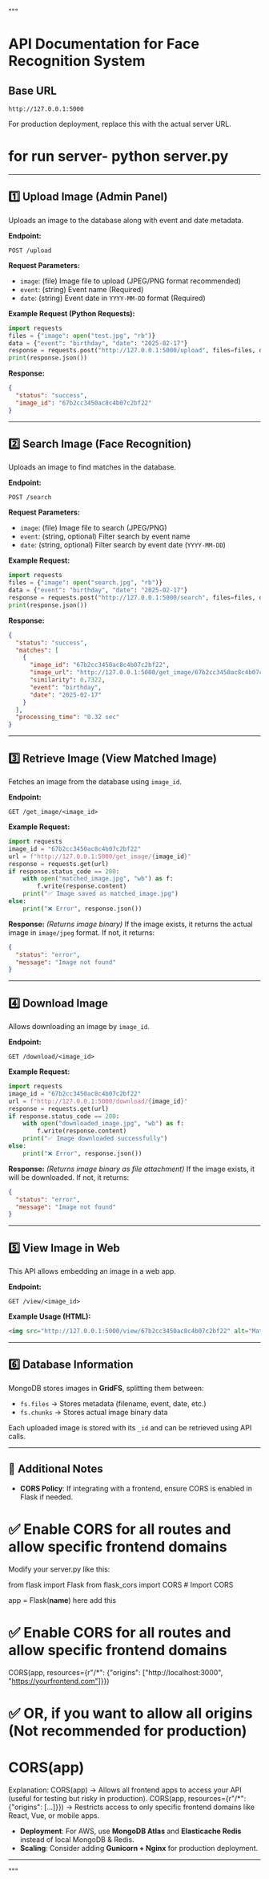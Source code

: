 """
# API Documentation for Face Recognition System

## Base URL
```
http://127.0.0.1:5000
```
For production deployment, replace this with the actual server URL.
# for run server- python server.py
---
## 1️⃣ **Upload Image (Admin Panel)**
Uploads an image to the database along with event and date metadata.

**Endpoint:**
```
POST /upload
```

**Request Parameters:**
- `image`: (file) Image file to upload (JPEG/PNG format recommended)
- `event`: (string) Event name (Required)
- `date`: (string) Event date in `YYYY-MM-DD` format (Required)

**Example Request (Python Requests):**
```python
import requests
files = {"image": open("test.jpg", "rb")}
data = {"event": "birthday", "date": "2025-02-17"}
response = requests.post("http://127.0.0.1:5000/upload", files=files, data=data)
print(response.json())
```

**Response:**
```json
{
  "status": "success",
  "image_id": "67b2cc3450ac8c4b07c2bf22"
}
```

---
## 2️⃣ **Search Image (Face Recognition)**
Uploads an image to find matches in the database.

**Endpoint:**
```
POST /search
```

**Request Parameters:**
- `image`: (file) Image file to search (JPEG/PNG)
- `event`: (string, optional) Filter search by event name
- `date`: (string, optional) Filter search by event date (`YYYY-MM-DD`)

**Example Request:**
```python
import requests
files = {"image": open("search.jpg", "rb")}
data = {"event": "birthday", "date": "2025-02-17"}
response = requests.post("http://127.0.0.1:5000/search", files=files, data=data)
print(response.json())
```

**Response:**
```json
{
  "status": "success",
  "matches": [
    {
      "image_id": "67b2cc3450ac8c4b07c2bf22",
      "image_url": "http://127.0.0.1:5000/get_image/67b2cc3450ac8c4b07c2bf22",
      "similarity": 0.7322,
      "event": "birthday",
      "date": "2025-02-17"
    }
  ],
  "processing_time": "0.32 sec"
}
```

---
## 3️⃣ **Retrieve Image (View Matched Image)**
Fetches an image from the database using `image_id`.

**Endpoint:**
```
GET /get_image/<image_id>
```

**Example Request:**
```python
import requests
image_id = "67b2cc3450ac8c4b07c2bf22"
url = f"http://127.0.0.1:5000/get_image/{image_id}"
response = requests.get(url)
if response.status_code == 200:
    with open("matched_image.jpg", "wb") as f:
        f.write(response.content)
    print("✅ Image saved as matched_image.jpg")
else:
    print("❌ Error", response.json())
```

**Response:** *(Returns image binary)*
If the image exists, it returns the actual image in `image/jpeg` format.
If not, it returns:
```json
{
  "status": "error",
  "message": "Image not found"
}
```

---
## 4️⃣ **Download Image**
Allows downloading an image by `image_id`.

**Endpoint:**
```
GET /download/<image_id>
```

**Example Request:**
```python
import requests
image_id = "67b2cc3450ac8c4b07c2bf22"
url = f"http://127.0.0.1:5000/download/{image_id}"
response = requests.get(url)
if response.status_code == 200:
    with open("downloaded_image.jpg", "wb") as f:
        f.write(response.content)
    print("✅ Image downloaded successfully")
else:
    print("❌ Error", response.json())
```

**Response:** *(Returns image binary as file attachment)*
If the image exists, it will be downloaded.
If not, it returns:
```json
{
  "status": "error",
  "message": "Image not found"
}
```

---
## 5️⃣ **View Image in Web**
This API allows embedding an image in a web app.

**Endpoint:**
```
GET /view/<image_id>
```

**Example Usage (HTML):**
```html
<img src="http://127.0.0.1:5000/view/67b2cc3450ac8c4b07c2bf22" alt="Matched Face" />
```

---
## 6️⃣ **Database Information**
MongoDB stores images in **GridFS**, splitting them between:
- `fs.files` → Stores metadata (filename, event, date, etc.)
- `fs.chunks` → Stores actual image binary data

Each uploaded image is stored with its `_id` and can be retrieved using API calls.

---
## 🔹 Additional Notes
- **CORS Policy**: If integrating with a frontend, ensure CORS is enabled in Flask if needed.

# ✅ Enable CORS for all routes and allow specific frontend domains
Modify your server.py like this:

from flask import Flask
from flask_cors import CORS  # Import CORS

app = Flask(__name__)
here add this 

# ✅ Enable CORS for all routes and allow specific frontend domains
CORS(app, resources={r"/*": {"origins": ["http://localhost:3000", "https://yourfrontend.com"]}})

# ✅ OR, if you want to allow all origins (Not recommended for production)
# CORS(app)

Explanation:
CORS(app) → Allows all frontend apps to access your API (useful for testing but risky in production).
CORS(app, resources={r"/*": {"origins": [...]}}) → Restricts access to only specific frontend domains like React, Vue, or mobile apps.

- **Deployment**: For AWS, use **MongoDB Atlas** and **Elasticache Redis** instead of local MongoDB & Redis.
- **Scaling**: Consider adding **Gunicorn + Nginx** for production deployment.

---
"""

